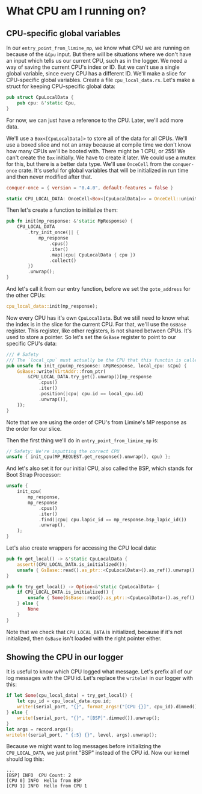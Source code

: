 # What CPU am I running on?
## CPU-specific global variables
In our `entry_point_from_limine_mp`, we know what CPU we are running on because of the `&Cpu` input. But there will be situations where we don't have an input which tells us our current CPU, such as in the logger. We need a way of saving the current CPU's index or ID. But we can't use a single global variable, since every CPU has a different ID. We'll make a slice for CPU-specific global variables. Create a file `cpu_local_data.rs`. Let's make a struct for keeping CPU-specific global data:
```rs
pub struct CpuLocalData {
    pub cpu: &'static Cpu,
}
```
For now, we can just have a reference to the CPU. Later, we'll add more data.

We'll use a `Box<[CpuLocalData]>` to store all of the data for all CPUs. We'll use a boxed slice and not an array because at compile time we don't know how many CPUs we'll be booted with. There might be 1 CPU, or 255! We can't create the `Box` initially. We have to create it later. We could use a mutex for this, but there is a better data type. We'll use `OnceCell` from the `conquer-once` crate. It's useful for global variables that will be initialized in run time and then never modified after that.
```toml
conquer-once = { version = "0.4.0", default-features = false }
```
```rs
static CPU_LOCAL_DATA: OnceCell<Box<[CpuLocalData]>> = OnceCell::uninit();
```
Then let's create a function to initialize them:
```rs
pub fn init(mp_response: &'static MpResponse) {
    CPU_LOCAL_DATA
        .try_init_once(|| {
            mp_response
                .cpus()
                .iter()
                .map(|cpu| CpuLocalData { cpu })
                .collect()
        })
        .unwrap();
}
```
And let's call it from our entry function, before we set the `goto_address` for the other CPUs:
```rs
cpu_local_data::init(mp_response);
```
Now every CPU has it's own `CpuLocalData`. But we still need to know what the index is in the slice for the current CPU. For that, we'll use the `GsBase` register. This register, like other registers, is not shared between CPUs. It's used to store a pointer. So let's set the `GsBase` register to point to our specific CPU's data:
```rs
/// # Safety
/// The `local_cpu` must actually be the CPU that this functin is called on
pub unsafe fn init_cpu(mp_response: &MpResponse, local_cpu: &Cpu) {
    GsBase::write(VirtAddr::from_ptr(
        &CPU_LOCAL_DATA.try_get().unwrap()[mp_response
            .cpus()
            .iter()
            .position(|cpu| cpu.id == local_cpu.id)
            .unwrap()],
    ));
}
```
Note that we are using the order of CPU's from Limine's MP response as the order for our slice.

Then the first thing we'll do in `entry_point_from_limine_mp` is:
```rs
// Safety: We're inputting the correct CPU
unsafe { init_cpu(MP_REQUEST.get_response().unwrap(), cpu) };
```
And let's also set it for our initial CPU, also called the BSP, which stands for Boot Strap Processor:
```rs
unsafe {
    init_cpu(
        mp_response,
        mp_response
            .cpus()
            .iter()
            .find(|cpu| cpu.lapic_id == mp_response.bsp_lapic_id())
            .unwrap(),
    );
}
```
Let's also create wrappers for accessing the CPU local data:
```rs
pub fn get_local() -> &'static CpuLocalData {
    assert!(CPU_LOCAL_DATA.is_initialized());
    unsafe { GsBase::read().as_ptr::<CpuLocalData>().as_ref().unwrap() }
}

pub fn try_get_local() -> Option<&'static CpuLocalData> {
    if CPU_LOCAL_DATA.is_initialized() {
        unsafe { Some(GsBase::read().as_ptr::<CpuLocalData>().as_ref().unwrap()) }
    } else {
        None
    }
}
```
Note that we check that `CPU_LOCAL_DATA` is initialized, because if it's not initialized, then `GsBase` isn't loaded with the right pointer either.

## Showing the CPU in our logger
It is useful to know which CPU logged what message. Let's prefix all of our log messages with the CPU id. Let's replace the `writeln!` in our logger with this:
```rs
if let Some(cpu_local_data) = try_get_local() {
    let cpu_id = cpu_local_data.cpu.id;
    write!(serial_port, "{}", format_args!("[CPU {}]", cpu_id).dimmed()).unwrap();
} else {
    write!(serial_port, "{}", "[BSP]".dimmed()).unwrap();
}
let args = record.args();
writeln!(serial_port, " {:5} {}", level, args).unwrap();
```
Because we might want to log messages before initializing the `CPU_LOCAL_DATA`, we just print "BSP" instead of the CPU id. Now our kernel should log this:
```
...
[BSP] INFO  CPU Count: 2
[CPU 0] INFO  Hello from BSP
[CPU 1] INFO  Hello from CPU 1
```
